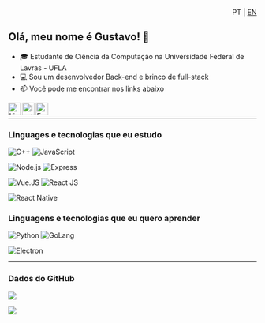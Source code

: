  <p style="text-align:right"> PT | <a href="https://github.com/GustavoRFS/GustavoRFS/blob/main/README.en-US.md">EN</a> </p>

## Olá, meu nome é Gustavo! 👋

- 🎓 Estudante de Ciência da Computação na Universidade Federal de Lavras - UFLA
- 💻 Sou um desenvolvedor Back-end e brinco de full-stack
- 📫 Você pode me encontrar nos links abaixo

<a target="_blank" href="https://www.linkedin.com/in/GustavoRFS/">
  <img align="left" alt="LinkedIN" width="25px" src="https://logospng.org/download/linkedin/logo-linkedin-icon-2048.png" /> </a>

<a target="_blank" href="https://www.instagram.com/garnstavo">
  <img align="left" alt="Instagram" width="25px" src="https://upload.wikimedia.org/wikipedia/commons/thumb/e/e7/Instagram_logo_2016.svg/1200px-Instagram_logo_2016.svg.png" />
</a>

<a target="_blank" href="mailto:gustavoribeiro.ribeiro1@gmail.com">
  <img align="left" alt="E-mail" width="25px" src="https://logodownload.org/wp-content/uploads/2018/03/gmail-logo-16.png" />
</a>

<br>

---

### Linguages e tecnologias que eu estudo

![C++](https://img.shields.io/badge/-C++-555555?style=flat&logo=c%2B%2B)
![JavaScript](https://img.shields.io/badge/-Javascript-555555?style=flat&logo=javascript)

![Node.js](https://img.shields.io/badge/-Node.js-555555?style=flat&logo=node.js)
![Express](https://img.shields.io/badge/-ExpressJS-555555?style=flat&logo=express)

![Vue.JS](https://img.shields.io/badge/-Vue.js-555555?style=flat&logo=vue.js)
![React JS](https://img.shields.io/badge/-React-555555?style=flat&logo=react)

![React Native](https://img.shields.io/badge/-React%20Native-555555?style=flat&logo=react)

### Linguagens e tecnologias que eu quero aprender

![Python](https://img.shields.io/badge/-Python-555555?style=flat&logo=python)
![GoLang](https://img.shields.io/badge/-Go-555555?style=flat&logo=go)

![Electron](https://img.shields.io/badge/-Electron-555555?style=flat&logo=electron)

---

### Dados do GitHub

![](https://github-readme-stats.vercel.app/api?username=GustavoRFS&show_icons=true&theme=blueberry)

![](https://github-readme-stats.vercel.app/api/top-langs/?username=GustavoRFS&layout=compact&theme=blueberry)

